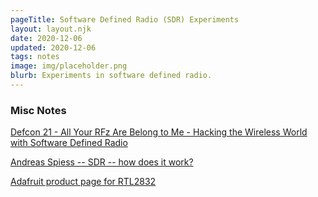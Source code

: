 ```yaml
---
pageTitle: Software Defined Radio (SDR) Experiments
layout: layout.njk
date: 2020-12-06
updated: 2020-12-06
tags: notes 
image: img/placeholder.png
blurb: Experiments in software defined radio.
---
```


### Misc Notes

[Defcon 21 - All Your RFz Are Belong to Me - Hacking the Wireless World with Software Defined Radio](https://www.youtube.com/watch?v=ZuNOD3XWp4A)

[Andreas Spiess -- SDR -- how does it work?](https://www.youtube.com/watch?v=xQVm-YTKR9s)

[Adafruit product page for RTL2832](https://www.adafruit.com/product/1497)

